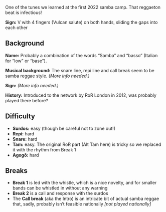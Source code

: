 One of the tunes we learned at the first 2022 samba camp. That reggaeton beat is infectious!

**Sign:** V with 4 fingers (Vulcan salute) on both hands, sliding the gaps into each other

## Background

**Name:** Probably a combination of the words “Samba” and “basso” (Italian for “low” or “base”).

**Musical background:** The snare line, repi line and call break seem to be samba reggae style. *(More info needed.)*

**Sign:** *(More info needed.)*

**History:** Introduced to the network by RoR London in 2012, was probably played there before?

## Difficulty

* **Surdos:** easy (though be careful not to zone out!)
* **Repi:** hard
* **Snare:** hard
* **Tam:** easy. The original RoR part (Alt Tam here) is tricky so we replaced it with the rhythm from Break 1
* **Agogô:** hard

## Breaks

* **Break 1** is led with the whistle, which is a nice novelty, and for smaller bands can be whistled in without any warning
* **Break 2** is a call and response with the surdos
* The **Call break** (aka the Intro) is an intricate bit of actual samba reggae that, sadly, probably isn’t feasible nationally _\[not played nationally\]_
